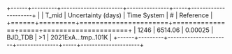 +------+---------+----------------------+---------------+-----+---------------------+
|      |   T_mid |   Uncertainty (days) | Time System   | #   | Reference           |
+======+=========+======================+===============+=====+=====================+
| 1246 | 6514.06 |              0.00025 | BJD_TDB       | >1  | 2021ExA...tmp..101K |
+------+---------+----------------------+---------------+-----+---------------------+
